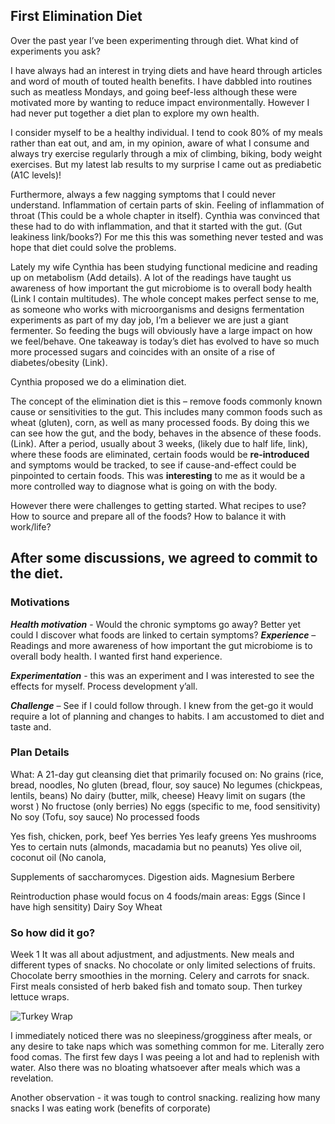 ## First Elimination Diet

Over the past year I’ve been experimenting through diet. What kind of experiments you ask?

I have always had an interest in trying diets and have heard through articles and word of mouth of touted health benefits. I have dabbled into routines such as meatless Mondays, and going beef-less although these were motivated more by wanting to reduce impact environmentally. However I had never put together a diet plan to explore my own health.

I consider myself to be a healthy individual. I tend to cook 80% of my meals rather than eat out, and am, in my opinion, aware of what I consume and always try exercise regularly through a mix of climbing, biking, body weight exercises. But my latest lab results to my surprise I came out as prediabetic (A1C levels)!

Furthermore, always a few nagging symptoms that I could never understand. Inflammation of certain parts of skin. Feeling of inflammation of throat (This could be a whole chapter in itself). Cynthia was convinced that these had to do with inflammation, and that it started with the gut. (Gut leakiness link/books?) For me this this was something never tested and was hope that diet could solve the problems.

Lately my wife Cynthia has been studying functional medicine and reading up on metabolism (Add details). A lot of the readings have taught us awareness of how important the gut microbiome is to overall body health (Link I contain multitudes). The whole concept makes perfect sense to me, as someone who works with microorganisms and designs fermentation experiments as part of my day job, I’m a believer we are just a giant fermenter. So feeding the bugs will obviously have a large impact on how we feel/behave. One takeaway is today’s diet has evolved to have so much more processed sugars and coincides with an onsite of a rise of diabetes/obesity (Link).

Cynthia proposed we do a elimination diet.

The concept of the elimination diet is this – remove foods commonly known cause or sensitivities to the gut. This includes many common foods such as wheat (gluten), corn, as well as many processed foods. By doing this we can see how the gut, and the body, behaves in the absence of these foods. (Link). After a period, usually about 3 weeks, (likely due to half life, link), where these foods are eliminated, certain foods would be **re-introduced** and symptoms would be tracked, to see if cause-and-effect could be pinpointed to certain foods. This was **interesting** to me as it would be a more controlled way to diagnose what is going on with the body.

However there were challenges to getting started. What recipes to use? How to source and prepare all of the foods? How to balance it with work/life?

## After some discussions, we agreed to commit to the diet.

### Motivations

**_Health motivation_** - Would the chronic symptoms go away? Better yet could I discover what foods are linked to certain symptoms?
**_Experience_** – Readings and more awareness of how important the gut microbiome is to overall body health. I wanted first hand experience.

**_Experimentation_** - this was an experiment and I was interested to see the effects for myself. Process development y’all.

**_Challenge_** – See if I could follow through. I knew from the get-go it would require a lot of planning and changes to habits. I am accustomed to diet and taste and.

### Plan Details

What:
A 21-day gut cleansing diet that primarily focused on:
No grains (rice, bread, noodles,
No gluten (bread, flour, soy sauce)
No legumes (chickpeas, lentils, beans)
No dairy (butter, milk, cheese)
Heavy limit on sugars (the worst )
No fructose (only berries)
No eggs (specific to me, food sensitivity)
No soy (Tofu, soy sauce)
No processed foods

Yes fish, chicken, pork, beef
Yes berries
Yes leafy greens
Yes mushrooms
Yes to certain nuts (almonds, macadamia but no peanuts)
Yes olive oil, coconut oil (No canola,

Supplements of saccharomyces.
Digestion aids.
Magnesium
Berbere

Reintroduction phase would focus on 4 foods/main areas:
Eggs (Since I have high sensitity)
Dairy
Soy
Wheat

### So how did it go?

Week 1
It was all about adjustment, and adjustments. New meals and different types of snacks. No chocolate or only limited selections of fruits. Chocolate berry smoothies in the morning. Celery and carrots for snack. First meals consisted of herb baked fish and tomato soup. Then turkey lettuce wraps.

![Turkey Wrap](/jhwaffles.github.io/assets/turkey_wrap.png)

I immediately noticed there was no sleepiness/grogginess after meals, or any desire to take naps which was something common for me. Literally zero food comas. The first few days I was peeing a lot and had to replenish with water. Also there was no bloating whatsoever after meals which was a revelation.

Another observation - it was tough to control snacking. realizing how many snacks I was eating work (benefits of corporate)
